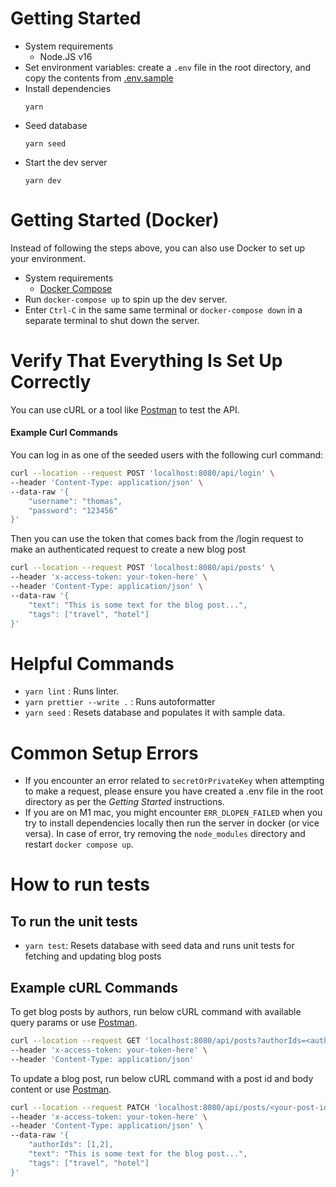# Getting Started

- System requirements
  - Node.JS v16
- Set environment variables: create a `.env` file in the root directory, and copy the contents from [.env.sample](.env.sample)
- Install dependencies
  ```
  yarn
  ```
- Seed database
  ```
  yarn seed
  ```
- Start the dev server
  ```
  yarn dev
  ```

# Getting Started (Docker)

Instead of following the steps above, you can also use Docker to set up your environment.

- System requirements
  - [Docker Compose](https://docs.docker.com/compose/install/)
- Run `docker-compose up` to spin up the dev server.
- Enter `Ctrl-C` in the same same terminal or `docker-compose down` in a separate terminal to shut down the server.

# Verify That Everything Is Set Up Correctly

You can use cURL or a tool like [Postman](https://www.postman.com/) to test the API.

#### Example Curl Commands

You can log in as one of the seeded users with the following curl command:

```bash
curl --location --request POST 'localhost:8080/api/login' \
--header 'Content-Type: application/json' \
--data-raw '{
    "username": "thomas",
    "password": "123456"
}'
```

Then you can use the token that comes back from the /login request to make an authenticated request to create a new blog post

```bash
curl --location --request POST 'localhost:8080/api/posts' \
--header 'x-access-token: your-token-here' \
--header 'Content-Type: application/json' \
--data-raw '{
    "text": "This is some text for the blog post...",
    "tags": ["travel", "hotel"]
}'
```

# Helpful Commands

- `yarn lint` : Runs linter.
- `yarn prettier --write .` : Runs autoformatter
- `yarn seed` : Resets database and populates it with sample data.

# Common Setup Errors

- If you encounter an error related to `secretOrPrivateKey` when attempting to make a request, please ensure you have created a .env file in the root directory as per the _Getting Started_ instructions.
- If you are on M1 mac, you might encounter `ERR_DLOPEN_FAILED` when you try to install dependencies locally then run the server in docker (or vice versa). In case of error, try removing the `node_modules` directory and restart `docker compose up`.

# How to run tests
## To run the unit tests
- `yarn test`: Resets database with seed data and runs unit tests for fetching and updating blog posts
## Example cURL Commands
To get blog posts by authors, run below cURL command with available query params or use [Postman](https://www.postman.com/).
```bash
curl --location --request GET 'localhost:8080/api/posts?authorIds=<author-ids>&sortBy=<id, likes, popularity or reads>&direction=<asc or desc>' \
--header 'x-access-token: your-token-here' \
--header 'Content-Type: application/json'
```
To update a blog post, run below cURL command with a post id and body content or use [Postman](https://www.postman.com/).

```bash
curl --location --request PATCH 'localhost:8080/api/posts/<your-post-id>' \
--header 'x-access-token: your-token-here' \
--header 'Content-Type: application/json' \
--data-raw '{
    "authorIds": [1,2],
    "text": "This is some text for the blog post...",
    "tags": ["travel", "hotel"]
}'
```
